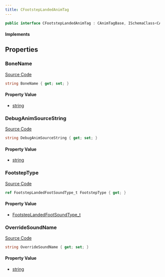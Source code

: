 ```yaml
---
title: CFootstepLandedAnimTag
---
```


```csharp
public interface CFootstepLandedAnimTag : CAnimTagBase, ISchemaClass<CAnimTagBase>, ISchemaClass<CFootstepLandedAnimTag>, ISchemaField, ISchemaClass, INativeHandle
```

#### Implements

## Properties

### BoneName

[Source Code](https://github.com/swiftly-solution/swiftlys2/blob/main/managed/src/SwiftlyS2.Generated/Schemas/Interfaces/CFootstepLandedAnimTag.cs#L23)

```csharp
string BoneName { get; set; }
```

#### Property Value

- [string](https://learn.microsoft.com/dotnet/api/system.string)

### DebugAnimSourceString

[Source Code](https://github.com/swiftly-solution/swiftlys2/blob/main/managed/src/SwiftlyS2.Generated/Schemas/Interfaces/CFootstepLandedAnimTag.cs#L21)

```csharp
string DebugAnimSourceString { get; set; }
```

#### Property Value

- [string](https://learn.microsoft.com/dotnet/api/system.string)

### FootstepType

[Source Code](https://github.com/swiftly-solution/swiftlys2/blob/main/managed/src/SwiftlyS2.Generated/Schemas/Interfaces/CFootstepLandedAnimTag.cs#L17)

```csharp
ref FootstepLandedFootSoundType_t FootstepType { get; }
```

#### Property Value

- [FootstepLandedFootSoundType_t](/docs/api/shared/schemadefinitions/footsteplandedfootsoundtype_t)

### OverrideSoundName

[Source Code](https://github.com/swiftly-solution/swiftlys2/blob/main/managed/src/SwiftlyS2.Generated/Schemas/Interfaces/CFootstepLandedAnimTag.cs#L19)

```csharp
string OverrideSoundName { get; set; }
```

#### Property Value

- [string](https://learn.microsoft.com/dotnet/api/system.string)

